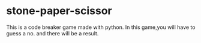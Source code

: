 # stone-paper-scissor
This is a code breaker game made with python. In this game,you will have to guess a no. and there will be a result.
